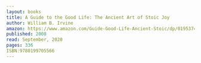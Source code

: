 ```yaml
---
layout: books
title: A Guide to the Good Life: The Ancient Art of Stoic Joy
author: William B. Irvine
amazon: https://www.amazon.com/Guide-Good-Life-Ancient-Stoic/dp/0195374614?tag=AsynchronousGillz
published: 2008
read: September, 2020
pages: 336
ISBN:9780199705566
---
```

